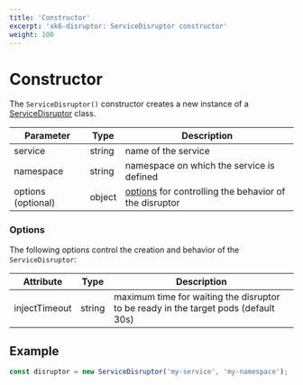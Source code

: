 ```yaml
---
title: 'Constructor'
excerpt: 'xk6-disruptor: ServiceDisruptor constructor'
weight: 100
---
```


# Constructor

The `ServiceDisruptor()` constructor creates a new instance of a [ServiceDisruptor](https://grafana.com/docs/k6/<K6_VERSION>/javascript-api/xk6-disruptor/servicedisruptor) class.

| Parameter          | Type   | Description                                                       |
| ------------------ | ------ | ----------------------------------------------------------------- |
| service            | string | name of the service                                               |
| namespace          | string | namespace on which the service is defined                         |
| options (optional) | object | [options](#options) for controlling the behavior of the disruptor |

### Options

The following options control the creation and behavior of the `ServiceDisruptor`:

| Attribute     | Type   | Description                                                                         |
| ------------- | ------ | ----------------------------------------------------------------------------------- |
| injectTimeout | string | maximum time for waiting the disruptor to be ready in the target pods (default 30s) |

## Example

<!-- eslint-skip -->

```javascript
const disruptor = new ServiceDisruptor('my-service', 'my-namespace');
```
